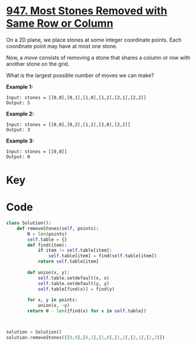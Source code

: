# [947. Most Stones Removed with Same Row or Column](https://leetcode.com/problems/most-stones-removed-with-same-row-or-column/description/)

On a 2D plane, we place stones at some integer coordinate points.  Each coordinate point may have at most one stone.

Now, a *move* consists of removing a stone that shares a column or row with another stone on the grid.

What is the largest possible number of moves we can make?

 

**Example 1:**

```
Input: stones = [[0,0],[0,1],[1,0],[1,2],[2,1],[2,2]]
Output: 5
```

**Example 2:**

```
Input: stones = [[0,0],[0,2],[1,1],[2,0],[2,2]]
Output: 3
```

**Example 3:**

```
Input: stones = [[0,0]]
Output: 0
```

# Key




# Code


```python
class Solution():
    def removeStones(self, points):
        N = len(points)
        self.table = {}
        def find(item):
            if item != self.table[item]:
                self.table[item] = find(self.table[item])
            return self.table[item]
        
        def union(x, y):
            self.table.setdefault(x, x)
            self.table.setdefault(y, y)
            self.table[find(x)] = find(y)
        
        for x, y in points:
            union(x, ~y)
        return N - len({find(x) for x in self.table})



solution = Solution()
solution.removeStones([[0,0],[0,1],[1,0],[1,2],[2,1],[2,2]])
```
